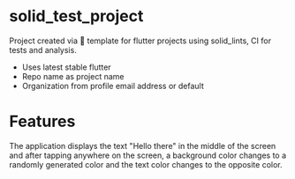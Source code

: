 # solid_test_project
Project created via 📖 template for flutter projects using solid_lints, CI for tests and analysis.

- Uses latest stable flutter
- Repo name as project name
- Organization from profile email address or default

# Features
 The application displays the text "Hello there" in the middle of the screen and after tapping anywhere on the screen, a background color changes to a randomly generated color and the text color changes to the opposite color.
